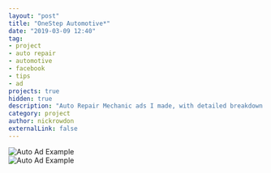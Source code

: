 ```yaml
---
layout: "post"
title: "OneStep Automotive*"
date: "2019-03-09 12:40"
tag:
- project
- auto repair
- automotive
- facebook
- tips
- ad
projects: true
hidden: true
description: "Auto Repair Mechanic ads I made, with detailed breakdown."
category: project
author: nickrowdon
externalLink: false
---
```


<div class="side-by-side">
    <div class="toleft">
      <picture>
        <img src="{{ site.url }}/assets/images/automotive/autoad1.jpg" alt="Auto Ad Example">
      </picture>
    </div>
    <div class="toright">
      <picture>
        <img src="{{ site.url }}/assets/images/automotive/autoad2.jpg" alt="Auto Ad Example">
      </picture>
    </div>
</div>
